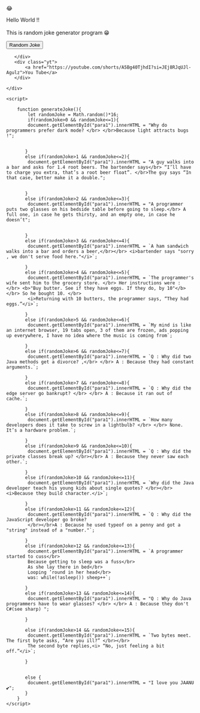 <!DOCTYPE html>
<html lang="en">
<head>
    <meta charset="UTF-8">
    <meta name="viewport" content="width=device-width, initial-scale=1.0">
    <title>Random Joke generator</title>
    <link rel="stylesheet" href="style.css">
    <script src="dynamic.js"></script>
</head>
<body>
    <div class="container">
       <div class="box">
          <div class="emoji">
            😂
          </div>
          <div class="para">
            <p id="para1">
             Hello World !! <br><br>
             This is random joke generator program 
               😁
            </p>
          </div>
          <div class="bt">
          <button onclick="generateJoke()">
            Random Joke
          </button>
          </div>
    
       </div>
       <div class="yt">
           <a href="https://youtube.com/shorts/A5Bg40TjhdI?si=JEj8RJqUJl-Agulz">You Tube</a>
       </div>
       
    </div>

    <script>
        
        function generateJoke(){
            let randomJoke = Math.random()*16;
            if(randomJoke>0 && randomJoke<=1){
            document.getElementById("para1").innerHTML = "Why do programmers prefer dark mode? </br> </br>Because light attracts bugs !";
            
            
           }
           else if(randomJoke>1 && randomJoke<=2){
            document.getElementById("para1").innerHTML = "A guy walks into a bar and asks for 1.4 root beers. The bartender says</br> “I’ll have to charge you extra, that’s a root beer float”. </br>The guy says “In that case, better make it a double.";
          

           }
           else if(randomJoke>2 && randomJoke<=3){
            document.getElementById("para1").innerHTML = "A programmer puts two glasses on his bedside table before going to sleep.</br> A full one, in case he gets thirsty, and an empty one, in case he doesn’t";
          

           }
           else if(randomJoke>3 && randomJoke<=4){
            document.getElementById("para1").innerHTML = `A ham sandwich walks into a bar and orders a beer,</br></br> <i>bartender says "sorry , we don't serve food here."</i>`;

           }
           else if(randomJoke>4 && randomJoke<=5){
            document.getElementById("para1").innerHTML = `The programmer's wife sent him to the grocery store. </br> Her instructions were : </br> <b>"Buy butter. See if they have eggs. If they do, by 10"</b> </br> So he bought 10. </br>
            <i>Returning with 10 butters, the programmer says, “They had eggs.”</i>`;

           }
           else if(randomJoke>5 && randomJoke<=6){
            document.getElementById("para1").innerHTML = `My mind is like an internet browser, 19 tabs open, 3 of them are frozen, ads popping up everywhere, I have no idea where the music is coming from`;

           }
           else if(randomJoke>6 && randomJoke<=7){
            document.getElementById("para1").innerHTML = `Q : Why did two Java methods get a divorce? ,</br> </br> A : Because they had constant arguments.`;

           }
           else if(randomJoke>7 && randomJoke<=8){
            document.getElementById("para1").innerHTML = `Q : Why did the edge server go bankrupt? </br> </br> A : Because it ran out of cache.`;

           }
           else if(randomJoke>8 && randomJoke<=9){
            document.getElementById("para1").innerHTML = `How many developers does it take to screw in a lightbulb? </br> </br> None. It’s a hardware problem.`;

           }
           else if(randomJoke>9 && randomJoke<=10){
            document.getElementById("para1").innerHTML = `Q : Why did the private classes break up? </br></br> A : Because they never saw each other.`;

           }
           else if(randomJoke>10 && randomJoke<=11){
            document.getElementById("para1").innerHTML = `Why did the Java developer teach his young kids about single quotes? </br></br> <i>Because they build character.</i>`;

           }
           else if(randomJoke>11 && randomJoke<=12){
            document.getElementById("para1").innerHTML = `Q : Why did the JavaScript developer go broke?
            </br></br>A : Because he used typeof on a penny and got a "string" instead of a "number."`;

           }
           else if(randomJoke>12 && randomJoke<=13){
            document.getElementById("para1").innerHTML = `A programmer started to cuss</br>
            Because getting to sleep was a fuss</br>
            As she lay there in bed</br>
            Looping ’round in her head</br>
            was: while(!asleep()) sheep++`;  

           }
           else if(randomJoke>13 && randomJoke<=14){
            document.getElementById("para1").innerHTML = "Q : Why do Java programmers have to wear glasses? </br> </br> A : Because they don't C#(see sharp) ";

           }
          
           else if(randomJoke>14 && randomJoke<=15){
            document.getElementById("para1").innerHTML = `Two bytes meet. The first byte asks, “Are you ill?” </br></br>
            The second byte replies,<i> “No, just feeling a bit off.”</i>`;

           }
          
           
           else {
            document.getElementById("para1").innerHTML = "I love you JAANU 💕";
           }
        }
    </script>
</body>
</html>
